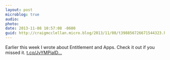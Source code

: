```yaml
---
layout: post
microblog: true
audio: 
photo: 
date: 2013-11-08 10:57:08 -0600
guid: http://craigmcclellan.micro.blog/2013/11/08/t398856726671544323.html
---
```

Earlier this week I wrote about Entitlement and Apps. Check it out if you missed it. [t.co/JvYMPialD...](http://t.co/JvYMPialDX)

